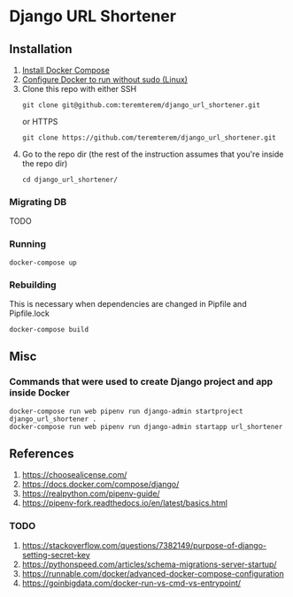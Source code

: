 # Django URL Shortener

## Installation

1) [Install Docker Compose](https://docs.docker.com/compose/install/)
1) [Configure Docker to run without sudo (Linux)](https://docs.docker.com/engine/install/linux-postinstall/)
1) Clone this repo with either SSH
   ```shell script
   git clone git@github.com:teremterem/django_url_shortener.git
   ```
   or HTTPS
   ```
   git clone https://github.com/teremterem/django_url_shortener.git
   ```
1) Go to the repo dir (the rest of the instruction assumes that you're inside the repo dir)
   ```shell script
   cd django_url_shortener/
   ```

### Migrating DB

TODO

### Running

```shell script
docker-compose up
```

### Rebuilding

This is necessary when dependencies are changed in Pipfile and Pipfile.lock

```shell script
docker-compose build
```

## Misc

### Commands that were used to create Django project and app inside Docker

```shell script
docker-compose run web pipenv run django-admin startproject django_url_shortener .
docker-compose run web pipenv run django-admin startapp url_shortener
```

## References

1) https://choosealicense.com/
1) https://docs.docker.com/compose/django/
1) https://realpython.com/pipenv-guide/
1) https://pipenv-fork.readthedocs.io/en/latest/basics.html

### TODO

1) https://stackoverflow.com/questions/7382149/purpose-of-django-setting-secret-key
1) https://pythonspeed.com/articles/schema-migrations-server-startup/
1) https://runnable.com/docker/advanced-docker-compose-configuration
1) https://goinbigdata.com/docker-run-vs-cmd-vs-entrypoint/
